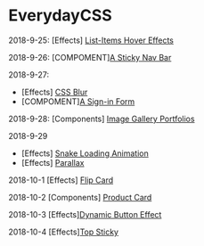 # EverydayCSS


2018-9-25: [Effects] [List-Items Hover Effects](/Effects/List_Items_Hover/)

2018-9-26: [COMPOMENT][A Sticky Nav Bar](/Components/StickNavBar/)

2018-9-27:  
- [Effects] [CSS Blur](/Effects/CSS-Blur/)
- [COMPOMENT][A Sign-in Form](/Components/SigninForm/)         

2018-9-28: [Components] [Image Gallery Portfolios](/Components/Portfolios/)

2018-9-29 
- [Effects] [Snake Loading Animation](/Effects/Snake_Loading/)
- [Effects] [Parallax](/Effects/Parallax/)



2018-10-1 [Effects] [Flip Card](/Effects/Flip_Card/)

2018-10-2 [Components] [Product Card](/Components/ProductCard/)

2018-10-3 [Effects][Dynamic Button Effect](/Effects/Dynamic_Button_Effect/)

2018-10-4 [Effects][Top Sticky](/Effects/Top-Sticky-Effect/)
